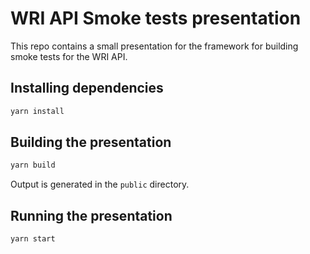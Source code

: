 # WRI API Smoke tests presentation

This repo contains a small presentation for the framework for building smoke tests for the WRI API.

## Installing dependencies

```bash
yarn install
```

## Building the presentation

```bash
yarn build
```

Output is generated in the `public` directory.

## Running the presentation

```bash
yarn start
```
